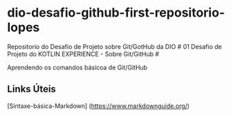 # dio-desafio-github-first-repositorio-lopes

Repositorio do Desafio  de Projeto sobre Git/GotHub da DIO #
01 Desafio de Projeto do KOTLIN EXPERIENCE - Sobre Git/GitHub #

Aprendendo os comandos básicoa  de Git/GitHub

## Links Úteis
[Sintaxe-básica-Markdown]
(https://www.markdownguide.org/)
